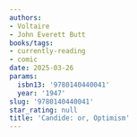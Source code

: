 ```yaml
---
authors:
- Voltaire
- John Everett Butt
books/tags:
- currently-reading
- comic
date: 2025-03-26
params:
  isbn13: '9780140440041'
  year: '1947'
slug: '9780140440041'
star_rating: null
title: 'Candide: or, Optimism'
---
```



<!--more-->
